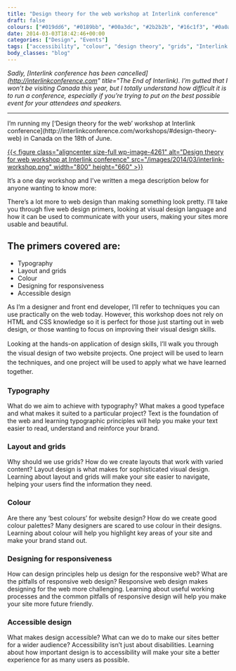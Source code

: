 ```yaml
---
title: "Design theory for the web workshop at Interlink conference"
draft: false
colours: ["#019dd6", "#0189bb", "#00a3dc", "#2b2b2b", "#16c1f3", "#0a0a0a", "#86807f"]
date: 2014-03-03T18:42:46+00:00
categories: ["Design", "Events"]
tags: ["accessibility", "colour", "design theory", "grids", "Interlink conference", "layout", "responsive web design", "typography", "workshop"]
body_classes: "blog"
---
```


*Sadly, [Interlink conference has been cancelled](http://interlinkconference.com" title="The End of Interlink). I’m gutted that I won’t be visiting Canada this year, but I totally understand how difficult it is to run a conference, especially if you’re trying to put on the best possible event for your attendees and speakers.*

<hr/>
I’m running my [‘Design theory for the web’ workshop at Interlink conference](http://interlinkconference.com/workshops/#design-theory-web) in Canada on the 18th of June.

[{{< figure class="aligncenter size-full wp-image-4261" alt="Design theory for web workshop at Interlink conference" src="/images/2014/03/interlink-workshop.png" width="800" height="660" >}}](http://interlinkconference.com/workshops/#design-theory-web)

It’s a one day workshop and I’ve written a mega description below for anyone wanting to know more:

There’s a lot more to web design than making something look pretty. I’ll take you through five web design primers, looking at visual design language and how it can be used to communicate with your users, making your sites more usable and beautiful.

## The primers covered are:

* Typography
* Layout and grids
* Colour
* Designing for responsiveness
* Accessible design

As I’m a designer and front end developer, I’ll refer to techniques you can use practically on the web today. However, this workshop does not rely on HTML and CSS knowledge so it is perfect for those just starting out in web design, or those wanting to focus on improving their visual design skills.

<span style="line-height: 1.5em;">Looking at the hands-on application of design skills, I’ll walk you through the visual design of two website projects. One project will be used to learn the techniques, and one project will be used to apply what we have learned together.</span>

### Typography

What do we aim to achieve with typography? What makes a good typeface and what makes it suited to a particular project? Text is the foundation of the web and learning typographic principles will help you make your text easier to read, understand and reinforce your brand.

### Layout and grids

Why should we use grids? How do we create layouts that work with varied content? Layout design is what makes for sophisticated visual design. Learning about layout and grids will make your site easier to navigate, helping your users find the information they need.

### Colour

Are there any ‘best colours’ for website design? How do we create good colour palettes? Many designers are scared to use colour in their designs. Learning about colour will help you highlight key areas of your site and make your brand stand out.

### Designing for responsiveness

How can design principles help us design for the responsive web? What are the pitfalls of responsive web design? Responsive web design makes designing for the web more challenging. Learning about useful working processes and the common pitfalls of responsive design will help you make your site more future friendly.

### Accessible design

What makes design accessible? What can we do to make our sites better for a wider audience? Accessibility isn’t just about disabilities. Learning about how important design is to accessibility will make your site a better experience for as many users as possible.

	